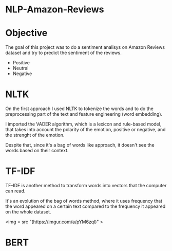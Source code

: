 # NLP-Amazon-Reviews

<h1> Objective </h1>
<p>

The goal of this project was to do a sentiment analisys on Amazon Reviews dataset and try to predict the sentiment of the reviews.

<ul>

<li>Positive </li>
<li>Neutral </li>
<li>Negative </li>
</ul>

</p>
<h1> NLTK </h1>
<p>

On the first approach I used NLTK to tokenize the words and to do the preprocessing part of the text and feature engineering (word embedding).

I imported the VADER algorithm, which is a lexicon and rule-based model, that takes into account the polarity of the emotion, positive or negative, and the strenght of the emotion.

Despite that, since it's a bag of words like approach, it doesn't see the words based on their context.

</p>
<h1> TF-IDF </h1>

<p>
TF-IDF is another method to transform words into vectors that the computer can read.

It's an evolution of the bag of words method, where it uses frequency that the word appeared on a certain text compared to the frequency it appeared on the whole dataset.

<img = src "(https://imgur.com/a/pYM6zql)" >

</p>

<h1> BERT </h1>

<p>




</p>
